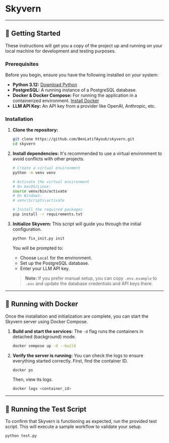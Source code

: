 # Skyvern
---

## 🚀 Getting Started

These instructions will get you a copy of the project up and running on your local machine for development and testing purposes.

### Prerequisites

Before you begin, ensure you have the following installed on your system:

*   **Python 3.12:** [Download Python](https://www.python.org/downloads/)
*   **PostgreSQL:** A running instance of a PostgreSQL database.
*   **Docker & Docker Compose:** For running the application in a containerized environment. [Install Docker](https://docs.docker.com/get-docker/)
*   **LLM API Key:** An API key from a provider like OpenAI, Anthropic, etc.

### Installation

1.  **Clone the repository:**
    ```bash
    git clone https://github.com/BenLatifAyoub/skyvern.git
    cd skyvern
    ```

2.  **Install dependencies:**
    It's recommended to use a virtual environment to avoid conflicts with other projects.
    ```bash
    # Create a virtual environment
    python -m venv venv
    
    # Activate the virtual environment
    # On macOS/Linux:
    source venv/bin/activate
    # On Windows:
    # venv\Scripts\activate
    
    # Install the required packages
    pip install -r requirements.txt
    ```

3.  **Initialize Skyvern:**
    This script will guide you through the initial configuration.
    ```bash
    python fix_init.py init
    ```
    You will be prompted to:
    *   Choose `Local` for the environment.
    *   Set up the PostgreSQL database.
    *   Enter your LLM API key.

    > **Note:** If you prefer manual setup, you can copy `.env.example` to `.env` and update the database credentials and API keys there.

---

## 🐳 Running with Docker

Once the installation and initialization are complete, you can start the Skyvern server using Docker Compose.

1.  **Build and start the services:**
    The `-d` flag runs the containers in detached (background) mode.
    ```bash
    docker compose up -d --build
    ```

2.  **Verify the server is running:**
    You can check the logs to ensure everything started correctly. First, find the container ID.
    ```bash
    docker ps
    ```
    Then, view its logs.
    ```bash
    docker logs <container_id>
    ```

---

## 🧪 Running the Test Script

To confirm that Skyvern is functioning as expected, run the provided test script. This will execute a sample workflow to validate your setup.

```bash
python test.py